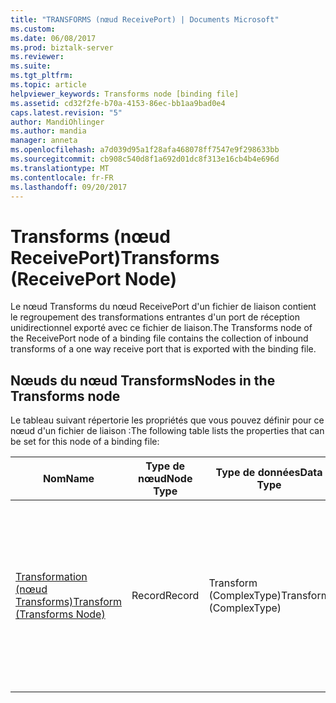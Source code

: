 ```yaml
---
title: "TRANSFORMS (nœud ReceivePort) | Documents Microsoft"
ms.custom: 
ms.date: 06/08/2017
ms.prod: biztalk-server
ms.reviewer: 
ms.suite: 
ms.tgt_pltfrm: 
ms.topic: article
helpviewer_keywords: Transforms node [binding file]
ms.assetid: cd32f2fe-b70a-4153-86ec-bb1aa9bad0e4
caps.latest.revision: "5"
author: MandiOhlinger
ms.author: mandia
manager: anneta
ms.openlocfilehash: a7d039d95a1f28afa468078ff7547e9f298633bb
ms.sourcegitcommit: cb908c540d8f1a692d01dc8f313e16cb4b4e696d
ms.translationtype: MT
ms.contentlocale: fr-FR
ms.lasthandoff: 09/20/2017
---
```

# <a name="transforms-receiveport-node"></a><span data-ttu-id="f1d4c-102">Transforms (nœud ReceivePort)</span><span class="sxs-lookup"><span data-stu-id="f1d4c-102">Transforms (ReceivePort Node)</span></span>
<span data-ttu-id="f1d4c-103">Le nœud Transforms du nœud ReceivePort d'un fichier de liaison contient le regroupement des transformations entrantes d'un port de réception unidirectionnel exporté avec ce fichier de liaison.</span><span class="sxs-lookup"><span data-stu-id="f1d4c-103">The Transforms node of the ReceivePort node of a binding file contains the collection of inbound transforms of a one way receive port that is exported with the binding file.</span></span>  
  
## <a name="nodes-in-the-transforms-node"></a><span data-ttu-id="f1d4c-104">Nœuds du nœud Transforms</span><span class="sxs-lookup"><span data-stu-id="f1d4c-104">Nodes in the Transforms node</span></span>  
 <span data-ttu-id="f1d4c-105">Le tableau suivant répertorie les propriétés que vous pouvez définir pour ce nœud d'un fichier de liaison :</span><span class="sxs-lookup"><span data-stu-id="f1d4c-105">The following table lists the properties that can be set for this node of a binding file:</span></span>  
  
|<span data-ttu-id="f1d4c-106">**Nom**</span><span class="sxs-lookup"><span data-stu-id="f1d4c-106">**Name**</span></span>|<span data-ttu-id="f1d4c-107">**Type de nœud**</span><span class="sxs-lookup"><span data-stu-id="f1d4c-107">**Node Type**</span></span>|<span data-ttu-id="f1d4c-108">**Type de données**</span><span class="sxs-lookup"><span data-stu-id="f1d4c-108">**Data Type**</span></span>|<span data-ttu-id="f1d4c-109">**Description**</span><span class="sxs-lookup"><span data-stu-id="f1d4c-109">**Description**</span></span>|<span data-ttu-id="f1d4c-110">**Restrictions**</span><span class="sxs-lookup"><span data-stu-id="f1d4c-110">**Restrictions**</span></span>|<span data-ttu-id="f1d4c-111">**Commentaires**</span><span class="sxs-lookup"><span data-stu-id="f1d4c-111">**Comments**</span></span>|  
|--------------|-------------------|-------------------|---------------------|----------------------|------------------|  
|[<span data-ttu-id="f1d4c-112">Transformation (nœud Transforms)</span><span class="sxs-lookup"><span data-stu-id="f1d4c-112">Transform (Transforms Node)</span></span>](../core/transform-transforms-node.md)|<span data-ttu-id="f1d4c-113">Record</span><span class="sxs-lookup"><span data-stu-id="f1d4c-113">Record</span></span>|<span data-ttu-id="f1d4c-114">Transform (ComplexType)</span><span class="sxs-lookup"><span data-stu-id="f1d4c-114">Transform (ComplexType)</span></span>|<span data-ttu-id="f1d4c-115">Spécifie un mappage BizTalk Server, ou transformation, qui est un élément représentant le mappage entre un schéma source et un schéma de destination.</span><span class="sxs-lookup"><span data-stu-id="f1d4c-115">Specifies a BizTalk Server map, or transform, which is an item that represents the mapping between a source schema and destination schema.</span></span>|<span data-ttu-id="f1d4c-116">Facultatif</span><span class="sxs-lookup"><span data-stu-id="f1d4c-116">Not required</span></span>|<span data-ttu-id="f1d4c-117">Valeur par défaut : Aucun</span><span class="sxs-lookup"><span data-stu-id="f1d4c-117">Default value: none</span></span>|